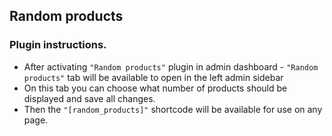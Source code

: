 ## Random products
### Plugin instructions.
- After activating `"Random products"` plugin in admin dashboard - `"Random products"` tab will be available to open in the left admin sidebar 
- On this tab you can choose what number of products should be displayed and save all changes.
- Then the `"[random_products]"` shortcode will be available for use on any page.
